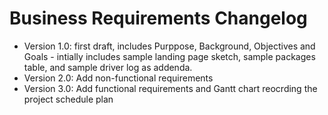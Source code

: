 # Business Requirements Changelog
* Version 1.0: first draft, includes Purppose, Background, Objectives and Goals - intially includes 
sample landing page sketch, sample packages table, and sample driver log as addenda.
* Version 2.0: Add non-functional requirements
* Version 3.0: Add functional requirements and Gantt chart reocrding the project schedule plan
